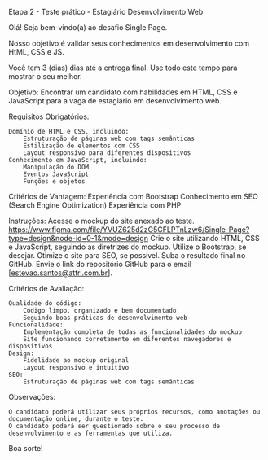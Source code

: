 Etapa 2 - Teste prático - Estagiário Desenvolvimento Web

Olá! Seja bem-vindo(a) ao desafio Single Page.

Nosso objetivo é validar seus conhecimentos em desenvolvimento com HtML, CSS e JS.

Você tem 3 (dias) dias até a entrega final. Use todo este tempo para mostrar o seu melhor.

Objetivo: Encontrar um candidato com habilidades em HTML, CSS e JavaScript para a vaga de estagiário em desenvolvimento web.

Requisitos Obrigatórios:

    Domínio de HTML e CSS, incluindo:
        Estruturação de páginas web com tags semânticas
        Estilização de elementos com CSS
        Layout responsivo para diferentes dispositivos
    Conhecimento em JavaScript, incluindo:
        Manipulação do DOM
        Eventos JavaScript
        Funções e objetos

Critérios de Vantagem:
    Experiência com Bootstrap
    Conhecimento em SEO (Search Engine Optimization)
    Experiência com PHP

Instruções:
    Acesse o mockup do site anexado ao teste. https://www.figma.com/file/YVUZ625d2zG5CFLPTnLzw6/Single-Page?type=design&node-id=0-1&mode=design
    Crie o site utilizando HTML, CSS e JavaScript, seguindo as diretrizes do mockup.
    Utilize o Bootstrap, se desejar.
    Otimize o site para SEO, se possível.
    Suba o resultado final no GitHub.
    Envie o link do repositório GitHub para o email [estevao.santos@attri.com.br].

Critérios de Avaliação:

    Qualidade do código:
        Código limpo, organizado e bem documentado
        Seguindo boas práticas de desenvolvimento web
    Funcionalidade:
        Implementação completa de todas as funcionalidades do mockup
        Site funcionando corretamente em diferentes navegadores e dispositivos
    Design:
        Fidelidade ao mockup original
        Layout responsivo e intuitivo
    SEO:
        Estruturação de páginas web com tags semânticas

Observações:

    O candidato poderá utilizar seus próprios recursos, como anotações ou documentação online, durante o teste.
    O candidato poderá ser questionado sobre o seu processo de desenvolvimento e as ferramentas que utiliza.

Boa sorte!